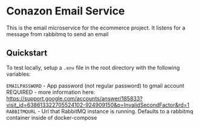 # Conazon Email Service

This is the email microservice for the ecommerce project. It listens for a message from rabbitmq to send an email

## Quickstart

To test locally, setup a `.env` file in the root directory with the following variables:

`EMAILPASSWORD` - App password (not regular password) to gmail account REQUIRED - more information here: https://support.google.com/accounts/answer/185833?visit_id=638613322705524102-924909150&p=InvalidSecondFactor&rd=1
`RABBITMQURL` - Url that RabbitMQ instance is running. Defaults to a rabbitmq container inside of docker-compose